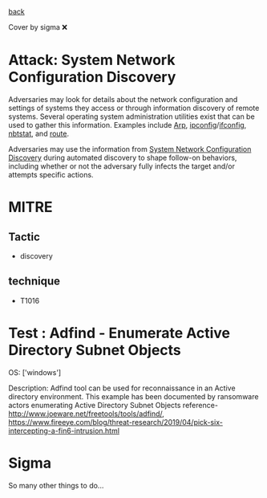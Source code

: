 [back](../index.md)

Cover by sigma :x: 

# Attack: System Network Configuration Discovery

 Adversaries may look for details about the network configuration and settings of systems they access or through information discovery of remote systems. Several operating system administration utilities exist that can be used to gather this information. Examples include [Arp](https://attack.mitre.org/software/S0099), [ipconfig](https://attack.mitre.org/software/S0100)/[ifconfig](https://attack.mitre.org/software/S0101), [nbtstat](https://attack.mitre.org/software/S0102), and [route](https://attack.mitre.org/software/S0103).

Adversaries may use the information from [System Network Configuration Discovery](https://attack.mitre.org/techniques/T1016) during automated discovery to shape follow-on behaviors, including whether or not the adversary fully infects the target and/or attempts specific actions.

# MITRE
## Tactic
  - discovery

## technique
  - T1016

# Test : Adfind - Enumerate Active Directory Subnet Objects

OS: ['windows']

Description: Adfind tool can be used for reconnaissance in an Active directory environment. This example has been documented by ransomware actors enumerating Active Directory Subnet Objects
reference- http://www.joeware.net/freetools/tools/adfind/, https://www.fireeye.com/blog/threat-research/2019/04/pick-six-intercepting-a-fin6-intrusion.html


# Sigma

 So many other things to do...